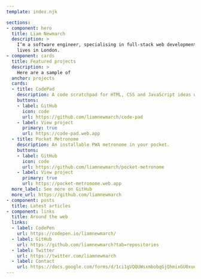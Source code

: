 ```yaml
---
template: index.njk

sections:
- component: hero
  title: Liam Newmarch
  description: >
    I’m a software engineer, specialising in full-stack web development, who
    lives in London.
- component: cards
  title: Featured projects
  description: >
    Here are a sample of
  anchor: projects
  cards:
  - title: CodePad
    description: A code scratchpad for HTML, CSS and JavaScript ideas which works offline.
    buttons:
    - label: GitHub
      icon: code
      url: https://github.com/liamnewmarch/code-pad
    - label: View project
      primary: true
      url: https://code-pad.web.app
  - title: Pocket Metronome
    description: An installable PWA metronome in your pocket.
    buttons:
    - label: GitHub
      icon: code
      url: https://github.com/liamnewmarch/pocket-metronome
    - label: View project
      primary: true
      url: https://pocket-metronome.web.app
  more_label: See more on GitHub
  more_url: https://github.com/liamnewmarch
- component: posts
  title: Latest articles
- component: links
  title: Around the web
  links:
  - label: CodePen
    url: https://codepen.io/liamnewmarch/
  - label: GitHub
    url: https://github.com/liamnewmarch?tab=repositories
  - label: Twitter
    url: https://twitter.com/liamnewmarch
  - label: Contact
    url: https://docs.google.com/forms/d/1ci1gVQQUWsxmbobqGjQhmixGU0xueLBwNHUpPPeKFc8
---
```

